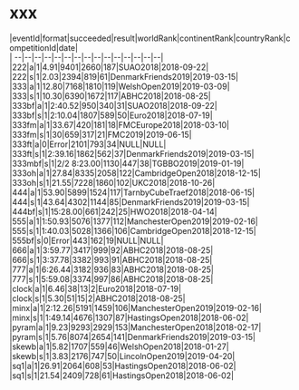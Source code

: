 # xxx


|eventId|format|succeeded|result|worldRank|continentRank|countryRank|competitionId|date|  
|	--|--|--|--|--|--|--|--|--|--|--|--|--|--|--|  
|222|a|1|4.91|9401|2660|187|SUAO2018|2018-09-22|  
|222|s|1|2.03|2394|819|61|DenmarkFriends2019|2019-03-15|  
|333|a|1|12.80|7168|1810|119|WelshOpen2019|2019-03-09|  
|333|s|1|10.30|6390|1672|117|ABHC2018|2018-08-25|  
|333bf|a|1|2:40.52|950|340|31|SUAO2018|2018-09-22|  
|333bf|s|1|2:10.04|1807|589|50|Euro2018|2018-07-19|  
|333fm|a|1|33.67|420|181|18|FMCEurope2018|2018-03-10|  
|333fm|s|1|30|659|317|21|FMC2019|2019-06-15|  
|333ft|a|0|Error|2101|793|34|NULL|NULL|  
|333ft|s|1|2:39.16|1862|562|37|DenmarkFriends2019|2019-03-15|  
|333mbf|s|1|2/2 8:23.00|1130|447|38|TGBBO2019|2019-01-19|  
|333oh|a|1|27.84|8335|2058|122|CambridgeOpen2018|2018-12-15|  
|333oh|s|1|21.55|7228|1860|102|UKC2018|2018-10-26|  
|444|a|1|53.90|5899|1524|117|TarnbyCubeTraef2018|2018-06-15|  
|444|s|1|43.64|4302|1144|85|DenmarkFriends2019|2019-03-15|  
|444bf|s|1|15:28.00|661|242|25|HWO2018|2018-04-14|  
|555|a|1|1:50.93|5076|1377|112|ManchesterOpen2019|2019-02-16|  
|555|s|1|1:40.03|5028|1366|106|CambridgeOpen2018|2018-12-15|  
|555bf|s|0|Error|443|162|19|NULL|NULL|  
|666|a|1|3:59.77|3417|999|92|ABHC2018|2018-08-25|  
|666|s|1|3:37.78|3382|993|91|ABHC2018|2018-08-25|  
|777|a|1|6:26.44|3182|936|83|ABHC2018|2018-08-25|  
|777|s|1|5:59.08|3374|997|86|ABHC2018|2018-08-25|  
|clock|a|1|6.46|38|13|2|Euro2018|2018-07-19|  
|clock|s|1|5.30|51|15|2|ABHC2018|2018-08-25|  
|minx|a|1|2:12.26|5191|1459|106|ManchesterOpen2019|2019-02-16|  
|minx|s|1|1:49.14|4676|1307|87|HastingsOpen2018|2018-06-02|  
|pyram|a|1|9.23|9293|2929|153|ManchesterOpen2018|2018-02-17|  
|pyram|s|1|5.76|8074|2654|141|DenmarkFriends2019|2019-03-15|  
|skewb|a|1|5.82|1707|559|46|WelshOpen2018|2018-01-27|  
|skewb|s|1|3.83|2176|747|50|LincolnOpen2019|2019-04-20|  
|sq1|a|1|26.91|2064|608|53|HastingsOpen2018|2018-06-02|  
|sq1|s|1|21.54|2409|728|61|HastingsOpen2018|2018-06-02|  
